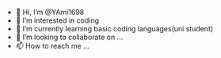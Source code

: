 - 👋 Hi, I’m @YAmi1698
- 👀 I’m interested in coding
- 🌱 I’m currently learning basic coding languages(uni student)
- 💞️ I’m looking to collaborate on ...
- 📫 How to reach me ...

<!---
YAmi1698/YAmi1698 is a ✨ special ✨ repository because its `README.md` (this file) appears on your GitHub profile.
You can click the Preview link to take a look at your changes.
--->
